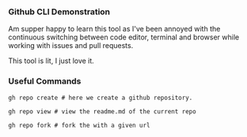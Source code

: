 ### Github CLI Demonstration
Am supper happy to learn this tool as I've been annoyed with the continuous switching between code editor, terminal and browser while working with issues and pull requests. 

This tool is lit, I just love it. 

### Useful Commands

`gh repo create # here we create a github repository.`

`gh repo view # view the readme.md of the current repo` 

`gh repo fork # fork the with a given url`

